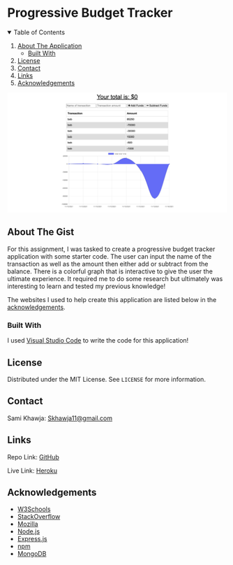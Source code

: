 # Progressive Budget Tracker

<!-- TABLE OF CONTENTS -->
<details open="open">
  <summary>Table of Contents</summary>
  <ol>
    <li>
      <a href="#about-the-gist">About The Application</a>
      <ul>
        <li><a href="#built-with">Built With</a></li>
      </ul>
    </li>
    <li><a href="#license">License</a></li>
    <li><a href="#contact">Contact</a></li>
    <li><a href="#links">Links</a></li>
    <li><a href="#acknowledgements">Acknowledgements</a></li>
  </ol>
</details>


<img src="./public/images/webpage.png" alt="Progressive Budget Tracker Webpage">


<!-- ABOUT THE GIST -->
## About The Gist

For this assignment, I was tasked to create a progressive budget tracker application with some starter code. The user can input the name of the transaction as well as the amount then either add or subtract from the balance. There is a colorful graph that is interactive to give the user the ultimate experience. It required me to do some research but ultimately was interesting to learn and tested my previous knowledge!

The websites I used to help create this application are listed below in the <a href="#acknowledgements">acknowledgements</a>.

### Built With

I used <a href="https://code.visualstudio.com/">Visual Studio Code</a> to write the code for this application!


<!-- LICENSE -->
## License

Distributed under the MIT License. See `LICENSE` for more information.


<!-- CONTACT -->
## Contact

Sami Khawja: Skhawja11@gmail.com


## Links

Repo Link: [GitHub](https://github.com/samikhawja/progressive_budget/)

Live Link: [Heroku](https://immense-temple-56938.herokuapp.com/)



<!-- ACKNOWLEDGEMENTS -->
## Acknowledgements

* [W3Schools](https://www.w3schools.com/)
* [StackOverflow](https://stackoverflow.com/)
* [Mozilla](https://developer.mozilla.org/en-US/docs/Web/JavaScript)
* [Node.js](https://nodejs.com/)
* [Express.js](https://expressjs.com/)
* [npm](https://npm.com/)
* [MongoDB](https://mongodb.com/)